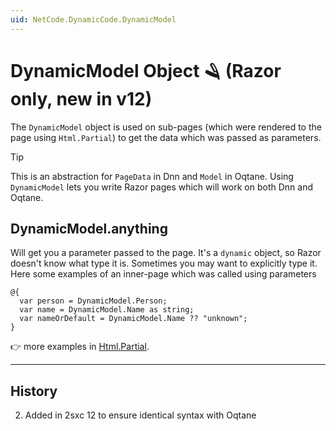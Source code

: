 ```yaml
---
uid: NetCode.DynamicCode.DynamicModel
---
```


# DynamicModel Object 🪒 (Razor only, new in v12)

The `DynamicModel` object is used on sub-pages (which were rendered to the page using `Html.Partial`) to get the data which was passed as parameters. 

> [!TIP]
> This is an abstraction for `PageData` in Dnn and `Model` in Oqtane. Using `DynamicModel` lets you write Razor pages which will work on both Dnn and Oqtane. 

## DynamicModel.anything

Will get you a parameter passed to the page. It's a `dynamic` object, so Razor doesn't know what type it is. Sometimes you may want to explicitly type it. Here some examples of an inner-page which was called using parameters

```razor
@{ 
  var person = DynamicModel.Person;
  var name = DynamicModel.Name as string;
  var nameOrDefault = DynamicModel.Name ?? "unknown";
}
```

👉 more examples in [Html.Partial](xref:NetCode.DynamicCode.Html).

---

## History

2. Added in 2sxc 12 to ensure identical syntax with Oqtane

